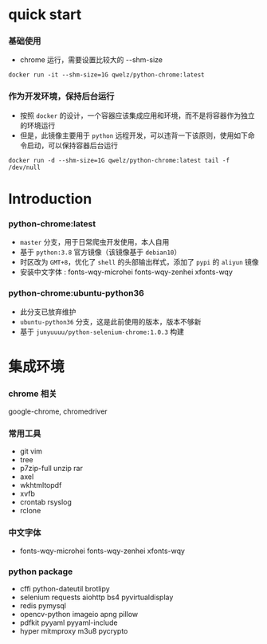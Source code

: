 <!--
 * @Author: qwelz
 * @Date: 2020-07-24 20:30:58
 * @LastEditors: qwelz
 * @LastEditTime: 2020-11-11 13:55:01
-->

# quick start

### 基础使用

-   chrome 运行，需要设置比较大的 --shm-size

```shell
docker run -it --shm-size=1G qwelz/python-chrome:latest
```

### 作为开发环境，保持后台运行

-   按照 `docker` 的设计，一个容器应该集成应用和环境，而不是将容器作为独立的环境运行
-   但是，此镜像主要用于 `python` 远程开发，可以违背一下该原则，使用如下命令启动，可以保持容器后台运行

```shell
docker run -d --shm-size=1G qwelz/python-chrome:latest tail -f /dev/null
```

# Introduction

### python-chrome:latest

-   `master` 分支，用于日常爬虫开发使用，本人自用
-   基于 `python:3.8` 官方镜像（该镜像基于 `debian10`）
-   时区改为 `GMT+8`，优化了 `shell` 的头部输出样式，添加了 `pypi` 的 `aliyun` 镜像
-   安装中文字体 : fonts-wqy-microhei fonts-wqy-zenhei xfonts-wqy

### python-chrome:ubuntu-python36

-   此分支已放弃维护
-   `ubuntu-python36` 分支，这是此前使用的版本，版本不够新
-   基于 `junyuuuu/python-selenium-chrome:1.0.3` 构建

# 集成环境

### chrome 相关

google-chrome, chromedriver

### 常用工具

-   git vim
-   tree
-   p7zip-full unzip rar
-   axel
-   wkhtmltopdf
-   xvfb
-   crontab rsyslog
-   rclone

### 中文字体

-   fonts-wqy-microhei fonts-wqy-zenhei xfonts-wqy

### python package

-   cffi python-dateutil brotlipy
-   selenium requests aiohttp bs4 pyvirtualdisplay
-   redis pymysql
-   opencv-python imageio apng pillow
-   pdfkit pyyaml pyyaml-include
-   hyper mitmproxy m3u8 pycrypto
